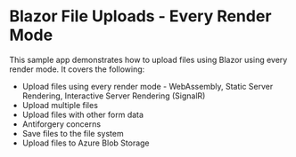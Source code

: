 # Blazor File Uploads - Every Render Mode

This sample app demonstrates how to upload files using Blazor using every render mode. It covers the following:

* Upload files using every render mode - WebAssembly, Static Server Rendering, Interactive Server Rendering (SignalR)
* Upload multiple files
* Upload files with other form data
* Antiforgery concerns
* Save files to the file system
* Upload files to Azure Blob Storage